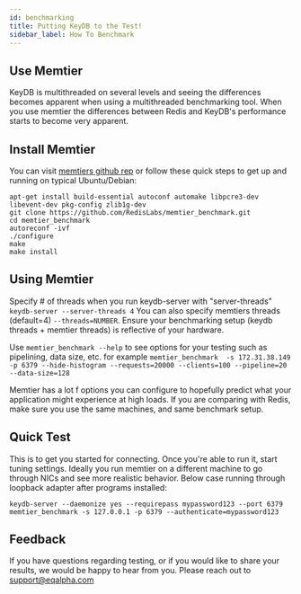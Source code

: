 ```yaml
---
id: benchmarking
title: Putting KeyDB to the Test!
sidebar_label: How To Benchmark
---
```


## Use Memtier

KeyDB is multithreaded on several levels and seeing the differences becomes apparent when using a multithreaded benchmarking tool. When you use memtier the differences between Redis and KeyDB's performance starts to become very apparent.


## Install Memtier

You can visit [memtiers github rep](https://github.com/RedisLabs/memtier_benchmark) or follow these quick steps to get up and running on typical Ubuntu/Debian:
```
apt-get install build-essential autoconf automake libpcre3-dev libevent-dev pkg-config zlib1g-dev
git clone https://github.com/RedisLabs/memtier_benchmark.git
cd memtier_benchmark
autoreconf -ivf
./configure
make
make install
```

## Using Memtier

Specify # of threads when you run keydb-server with "server-threads" `keydb-server --server-threads 4`
You can also specify memtiers threads (default=4) `--threads=NUMBER`. Ensure your benchmarking setup (keydb threads + memtier threads) is reflective of your hardware. 

Use `memtier_benchmark --help` to see options for your testing such as pipelining, data size, etc. for example `memtier_benchmark  -s 172.31.38.149 -p 6379 --hide-histogram --requests=20000 --clients=100 --pipeline=20 --data-size=128`

Memtier has a lot f options you can configure to hopefully predict what your application might experience at high loads. If you are comparing with Redis, make sure you use the same machines, and same benchmark setup. 

## Quick Test

This is to get you started for connecting. Once you're able to run it, start tuning settings. Ideally you run memtier on a different machine to go through NICs and see more realistic behavior. Below case running through loopback adapter after programs installed:

```
keydb-server --daemonize yes --requirepass mypassword123 --port 6379
memtier_benchmark -s 127.0.0.1 -p 6379 --authenticate=mypassword123
```

## Feedback

If you have questions regarding testing, or if you would like to share your results, we would be happy to hear from you. Please reach out to support@eqalpha.com
